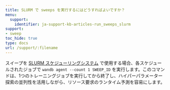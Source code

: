 ```yaml
---
title: SLURM で sweeps を実行するにはどうすればよいですか？
menu:
  support:
    identifier: ja-support-kb-articles-run_sweeps_slurm
support:
- sweep
toc_hide: true
type: docs
url: /support/:filename
---
```


スイープを [SLURM スケジューリングシステム](https://slurm.schedmd.com/documentation.html) で使用する場合、各スケジュールされたジョブで `wandb agent --count 1 SWEEP_ID` を実行します。このコマンドは、1つのトレーニングジョブを実行してから終了し、ハイパーパラメーター探索の並列性を活用しながら、リソース要求のランタイム予測を容易にします。